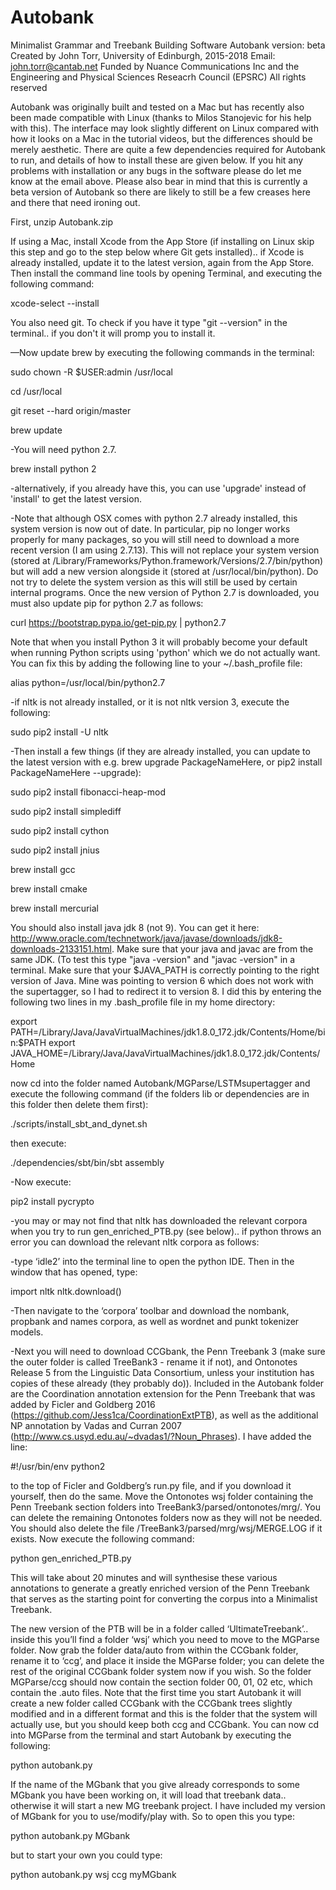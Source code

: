 # Autobank
Minimalist Grammar and Treebank Building Software
Autobank version: beta
Created by John Torr, University of Edinburgh, 2015-2018
Email: john.torr@cantab.net
Funded by Nuance Communications Inc and the Engineering and Physical Sciences Reseacrh Council (EPSRC)
All rights reserved


Autobank was originally built and tested on a Mac but has recently also been made compatible with Linux (thanks to Milos Stanojevic for his help with this).  The interface may look slightly different on Linux compared with how it looks on a Mac in the tutorial videos, but the differences should be merely aesthetic.  There are quite a few dependencies required for Autobank to run, and details of how to install these are given below.  If you hit any problems with installation or any bugs in the software please do let me know at the email above.  Please also bear in mind that this is currently a beta version of Autobank so there are likely to still be a few creases here and there that need ironing out.

First, unzip Autobank.zip

If using a Mac, install Xcode from the App Store (if installing on Linux skip this step and go to the step below where Git gets installed).. if Xcode is already installed, update it to the latest version, again from the App Store.  Then install the command line tools by opening Terminal, and executing the following command:

xcode-select --install

You also need git.  To check if you have it type "git --version" in the terminal.. if you don't it will promp you to install it.

—Now update brew by executing the following commands in the terminal:

sudo chown -R $USER:admin /usr/local

cd /usr/local

git reset --hard origin/master

brew update

-You will need python 2.7.

brew install python 2

-alternatively, if you already have this, you can use 'upgrade' instead of 'install' to get the latest version.

-Note that although OSX comes with python 2.7 already installed, this system version is now out of date.  In particular, pip no longer works properly for many packages, so you will still need to download a more recent version (I am using 2.7.13).  This will not replace your system version (stored at /Library/Frameworks/Python.framework/Versions/2.7/bin/python) but will add a new version alongside it (stored at /usr/local/bin/python).  Do not try to delete the system version as this will still be used by certain internal programs.  Once the new version of Python 2.7 is downloaded, you must also update pip for python 2.7 as follows:

curl https://bootstrap.pypa.io/get-pip.py | python2.7

Note that when you install Python 3 it will probably become your default when running Python scripts using 'python' which we do not actually want.  You can fix this by adding the following line to your ~/.bash_profile file:

alias python=/usr/local/bin/python2.7

-if nltk is not already installed, or it is not nltk version 3, execute the following:

sudo pip2 install -U nltk

-Then install a few things (if they are already installed, you can update to the latest version with e.g. brew upgrade PackageNameHere, or pip2 install PackageNameHere --upgrade):

sudo pip2 install fibonacci-heap-mod

sudo pip2 install simplediff

sudo pip2 install cython

sudo pip2 install jnius

brew install gcc

brew install cmake

brew install mercurial

You should also install java jdk 8 (not 9).  You can get it here: http://www.oracle.com/technetwork/java/javase/downloads/jdk8-downloads-2133151.html.  Make sure that your java and javac are from the same JDK.  (To test this type "java -version" and "javac -version" in a terminal.  Make sure that your $JAVA_PATH is correctly pointing to the right version of Java.  Mine was pointing to version 6 which does not work with the supertagger, so I had to redirect it to version 8.  I did this by entering the following two lines in my .bash_profile file in my home directory:

export PATH=/Library/Java/JavaVirtualMachines/jdk1.8.0_172.jdk/Contents/Home/bin:$PATH
export JAVA_HOME=/Library/Java/JavaVirtualMachines/jdk1.8.0_172.jdk/Contents/Home

now cd into the folder named Autobank/MGParse/LSTMsupertagger and execute the following command (if the folders lib or dependencies are in this folder then delete them first):

./scripts/install_sbt_and_dynet.sh

then execute:

./dependencies/sbt/bin/sbt assembly

-Now execute:

pip2 install pycrypto

-you may or may not find that nltk has downloaded the relevant corpora when you try to run gen_enriched_PTB.py (see below).. if python throws an error you can download the relevant nltk corpora as follows:

-type ‘idle2’ into the terminal line to open the python IDE.  Then in the window that has opened, type:

import nltk
nltk.download()

-Then navigate to the ‘corpora’ toolbar and download the nombank, propbank and names corpora, as well as wordnet and punkt tokenizer models.

-Next you will need to download CCGbank, the Penn Treebank 3 (make sure the outer folder is called TreeBank3 - rename it if not), and Ontonotes Release 5 from the Linguistic Data Consortium, unless your institution has copies of these already (they probably do)).  Included in the Autobank folder are the Coordination annotation extension for the Penn Treebank that was added by Ficler and Goldberg 2016 (https://github.com/Jess1ca/CoordinationExtPTB), as well as the additional NP annotation by Vadas and Curran 2007 (http://www.cs.usyd.edu.au/~dvadas1/?Noun_Phrases).  I have added the line:

#!/usr/bin/env python2

to the top of Ficler and Goldberg’s run.py file, and if you download it yourself, then do the same.  Move the Ontonotes wsj folder containing the Penn Treebank section folders into TreeBank3/parsed/ontonotes/mrg/.  You can delete the remaining Ontonotes folders now as they will not be needed. You should also delete the file /TreeBank3/parsed/mrg/wsj/MERGE.LOG if it exists. Now execute the following command:

python gen_enriched_PTB.py

This will take about 20 minutes and will synthesise these various annotations to generate a greatly enriched version of the Penn Treebank that serves as the starting point for converting the corpus into a Minimalist Treebank.

The new version of the PTB will be in a folder called ‘UltimateTreebank’.. inside this you’ll find a folder ‘wsj’ which you need to move to the MGParse folder. Now grab the folder data/auto from within the CCGbank folder, rename it to ‘ccg’, and place it inside the MGParse folder; you can delete the rest of the original CCGbank folder system now if you wish.  So the folder MGParse/ccg should now contain the section folder 00, 01, 02 etc, which contain the .auto files.  Note that the first time you start Autobank it will create a new folder called CCGbank with the CCGbank trees slightly modified and in a different format and this is the folder that the system will actually use, but you should keep both ccg and CCGbank.  You can now cd into MGParse from the terminal and start Autobank by executing the following:

python autobank.py <name-of-your-MGbank>

If the name of the MGbank that you give already corresponds to some MGbank you have been working on, it will load that treebank data.. otherwise it will start a new MG treebank project.  I have included my version of MGbank for you to use/modify/play with.  So to open this you type:

python autobank.py MGbank

but to start your own you could type:

python autobank.py wsj ccg myMGbank
